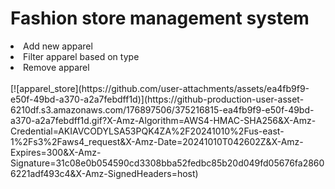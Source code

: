 <h1>Fashion store management system</h1>
<li>Add new apparel</li>
<li>Filter apparel based on type</li>
<li>Remove apparel</li>
<br/>
[![apparel_store](https://github.com/user-attachments/assets/ea4fb9f9-e50f-49bd-a370-a2a7febdff1d)](https://github-production-user-asset-6210df.s3.amazonaws.com/176897506/375216815-ea4fb9f9-e50f-49bd-a370-a2a7febdff1d.gif?X-Amz-Algorithm=AWS4-HMAC-SHA256&X-Amz-Credential=AKIAVCODYLSA53PQK4ZA%2F20241010%2Fus-east-1%2Fs3%2Faws4_request&X-Amz-Date=20241010T042602Z&X-Amz-Expires=300&X-Amz-Signature=31c08e0b054590cd3308bba52fedbc85b20d049fd05676fa28606221adf493c4&X-Amz-SignedHeaders=host)
